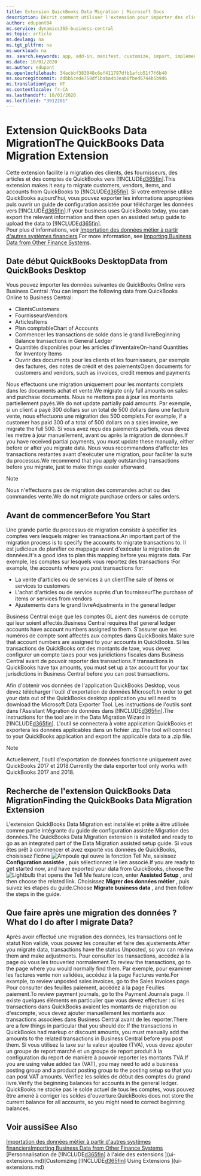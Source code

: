 ```yaml
---
title: Extension QuickBooks Data Migration | Microsoft Docs
description: Décrit comment utiliser l'extension pour importer des clients, des fournisseurs, des articles, et des comptes de QuickBooks Desktop dans Business Central.
author: edupont04
ms.service: dynamics365-business-central
ms.topic: article
ms.devlang: na
ms.tgt_pltfrm: na
ms.workload: na
ms. search.keywords: app, add-in, manifest, customize, import, implement
ms.date: 10/01/2020
ms.author: edupont
ms.openlocfilehash: 34acbbf383048c6ef411797dfb1afcb51f7f6b40
ms.sourcegitcommit: ddbb5cede750df1baba4b3eab8fbed6744b5b9d6
ms.translationtype: HT
ms.contentlocale: fr-CA
ms.lasthandoff: 10/01/2020
ms.locfileid: "3912281"
---
```

# <a name="the-quickbooks-data-migration-extension"></a><span data-ttu-id="d3871-103">Extension QuickBooks Data Migration</span><span class="sxs-lookup"><span data-stu-id="d3871-103">The QuickBooks Data Migration Extension</span></span>

<span data-ttu-id="d3871-104">Cette extension facilite la migration des clients, des fournisseurs, des articles et des comptes de QuickBooks vers [!INCLUDE[d365fin](includes/d365fin_md.md)].</span><span class="sxs-lookup"><span data-stu-id="d3871-104">This extension makes it easy to migrate customers, vendors, items, and accounts from QuickBooks to [!INCLUDE[d365fin](includes/d365fin_md.md)].</span></span> <span data-ttu-id="d3871-105">Si votre entreprise utilise QuickBooks aujourd'hui, vous pouvez exporter les informations appropriées puis ouvrir un guide de configuration assistée pour télécharger les données vers [!INCLUDE[d365fin](includes/d365fin_md.md)].</span><span class="sxs-lookup"><span data-stu-id="d3871-105">If your business uses QuickBooks today, you can export the relevant information and then open an assisted setup guide to upload the data to [!INCLUDE[d365fin](includes/d365fin_md.md)].</span></span>  
<span data-ttu-id="d3871-106">Pour plus d'informations, voir [Importation des données métier à partir d'autres systèmes financiers](across-import-data-configuration-packages.md).</span><span class="sxs-lookup"><span data-stu-id="d3871-106">For more information, see [Importing Business Data from Other Finance Systems](across-import-data-configuration-packages.md).</span></span>

## <a name="data-from-quickbooks-desktop"></a><span data-ttu-id="d3871-107">Date début QuickBooks Desktop</span><span class="sxs-lookup"><span data-stu-id="d3871-107">Data from QuickBooks Desktop</span></span>

<span data-ttu-id="d3871-108">Vous pouvez importer les données suivantes de QuickBooks Online vers Business Central :</span><span class="sxs-lookup"><span data-stu-id="d3871-108">You can import the following data from QuickBooks Online to Business Central:</span></span>

- <span data-ttu-id="d3871-109">Clients</span><span class="sxs-lookup"><span data-stu-id="d3871-109">Customers</span></span>  
- <span data-ttu-id="d3871-110">Fournisseurs</span><span class="sxs-lookup"><span data-stu-id="d3871-110">Vendors</span></span>  
- <span data-ttu-id="d3871-111">Articles</span><span class="sxs-lookup"><span data-stu-id="d3871-111">Items</span></span>  
- <span data-ttu-id="d3871-112">Plan comptable</span><span class="sxs-lookup"><span data-stu-id="d3871-112">Chart of Accounts</span></span>  
- <span data-ttu-id="d3871-113">Commencer les transactions de solde dans le grand livre</span><span class="sxs-lookup"><span data-stu-id="d3871-113">Beginning Balance transactions in General Ledger</span></span>  
- <span data-ttu-id="d3871-114">Quantités disponibles pour les articles d'inventaire</span><span class="sxs-lookup"><span data-stu-id="d3871-114">On-hand Quantities for Inventory Items</span></span>  
- <span data-ttu-id="d3871-115">Ouvrir des documents pour les clients et les fournisseurs, par exemple des factures, des notes de crédit et des paiements</span><span class="sxs-lookup"><span data-stu-id="d3871-115">Open documents for customers and vendors, such as invoices, credit memos and payments</span></span>  

<span data-ttu-id="d3871-116">Nous effectuons une migration uniquement pour les montants complets dans les documents achat et vente.</span><span class="sxs-lookup"><span data-stu-id="d3871-116">We migrate only full amounts on sales and purchase documents.</span></span> <span data-ttu-id="d3871-117">Nous ne mettons pas à jour les montants partiellement payés.</span><span class="sxs-lookup"><span data-stu-id="d3871-117">We do not update partially paid amounts.</span></span> <span data-ttu-id="d3871-118">Par exemple, si un client a payé 300 dollars sur un total de 500 dollars dans une facture vente, nous effectuons une migration des 500 complets.</span><span class="sxs-lookup"><span data-stu-id="d3871-118">For example, if a customer has paid 300 of a total of 500 dollars on a sales invoice, we migrate the full 500.</span></span> <span data-ttu-id="d3871-119">Si vous avez reçu des paiements partiels, vous devez les mettre à jour manuellement, avant ou après la migration de données.</span><span class="sxs-lookup"><span data-stu-id="d3871-119">If you have received partial payments, you must update these manually, either before or after you migrate data.</span></span> <span data-ttu-id="d3871-120">Nous vous recommandons d'affecter les transactions restantes avant d'exécuter une migration, pour faciliter la suite du processus.</span><span class="sxs-lookup"><span data-stu-id="d3871-120">We recommend that you apply outstanding transactions before you migrate, just to make things easier afterward.</span></span>

> [!NOTE]
> <span data-ttu-id="d3871-121">Nous n'effectuons pas de migration des commandes achat ou des commandes vente.</span><span class="sxs-lookup"><span data-stu-id="d3871-121">We do not migrate purchase orders or sales orders.</span></span>

## <a name="before-you-start"></a><span data-ttu-id="d3871-122">Avant de commencer</span><span class="sxs-lookup"><span data-stu-id="d3871-122">Before You Start</span></span>

<span data-ttu-id="d3871-123">Une grande partie du processus de migration consiste à spécifier les comptes vers lesquels migrer les transactions.</span><span class="sxs-lookup"><span data-stu-id="d3871-123">An important part of the migration process is to specify the accounts to migrate transactions to.</span></span> <span data-ttu-id="d3871-124">Il est judicieux de planifier ce mappage avant d'exécuter la migration de données.</span><span class="sxs-lookup"><span data-stu-id="d3871-124">It's a good idea to plan this mapping before you migrate data.</span></span> <span data-ttu-id="d3871-125">Par exemple, les comptes sur lesquels vous reportez des transactions :</span><span class="sxs-lookup"><span data-stu-id="d3871-125">For example, the accounts where you post transactions for:</span></span>

- <span data-ttu-id="d3871-126">La vente d'articles ou de services à un client</span><span class="sxs-lookup"><span data-stu-id="d3871-126">The sale of items or services to customers</span></span>  
- <span data-ttu-id="d3871-127">L'achat d'articles ou de service auprès d'un fournisseur</span><span class="sxs-lookup"><span data-stu-id="d3871-127">The purchase of items or services from vendors</span></span>  
- <span data-ttu-id="d3871-128">Ajustements dans le grand livre</span><span class="sxs-lookup"><span data-stu-id="d3871-128">Adjustments in the general ledger</span></span>  

<span data-ttu-id="d3871-129">Business Central exige que les comptes GL aient des numéros de compte qui leur soient affectés.</span><span class="sxs-lookup"><span data-stu-id="d3871-129">Business Central requires that general ledger accounts have account numbers assigned to them.</span></span> <span data-ttu-id="d3871-130">S'assurer que les numéros de compte sont affectés aux comptes dans QuickBooks.</span><span class="sxs-lookup"><span data-stu-id="d3871-130">Make sure that account numbers are assigned to your accounts in QuickBooks.</span></span>
<span data-ttu-id="d3871-131">Si les transactions de QuickBooks ont des montants de taxe, vous devez configurer un compte taxes pour vos juridictions fiscales dans Business Central avant de pouvoir reporter des transactions.</span><span class="sxs-lookup"><span data-stu-id="d3871-131">If transactions in QuickBooks have tax amounts, you must set up a tax account for your tax jurisdictions in Business Central before you can post transactions.</span></span>

<span data-ttu-id="d3871-132">Afin d'obtenir vos données de l'application QuickBooks Desktop, vous devez télécharger l'outil d'exportation de données Microsoft.</span><span class="sxs-lookup"><span data-stu-id="d3871-132">In order to get your data out of the QuickBooks desktop application you will need to download the Microsoft Data Exporter Tool.</span></span>  <span data-ttu-id="d3871-133">Les instructions de l'outils sont dans l'Assistant Migration de données dans [!INCLUDE[d365fin](includes/d365fin_md.md)].</span><span class="sxs-lookup"><span data-stu-id="d3871-133">The instructions for the tool are in the Data Migration Wizard in [!INCLUDE[d365fin](includes/d365fin_md.md)].</span></span> <span data-ttu-id="d3871-134">L'outil se connectera à votre application QuickBooks et exportera les données applicables dans un fichier .zip.</span><span class="sxs-lookup"><span data-stu-id="d3871-134">The tool will connect to your QuickBooks application and export the applicable data to a .zip file.</span></span>  

> [!NOTE]
> <span data-ttu-id="d3871-135">Actuellement, l'outil d'exportation de données fonctionne uniquement avec QuickBooks 2017 et 2018.</span><span class="sxs-lookup"><span data-stu-id="d3871-135">Currently the data exporter tool only works with QuickBooks 2017 and 2018.</span></span>

## <a name="finding-the-quickbooks-data-migration-extension"></a><span data-ttu-id="d3871-136">Recherche de l'extension QuickBooks Data Migration</span><span class="sxs-lookup"><span data-stu-id="d3871-136">Finding the QuickBooks Data Migration Extension</span></span>

<span data-ttu-id="d3871-137">L'extension QuickBooks Data Migration est installée et prête à être utilisée comme partie intégrante du guide de configuration assistée Migration des données.</span><span class="sxs-lookup"><span data-stu-id="d3871-137">The QuickBooks Data Migration extension is installed and ready to go as an integrated part of the Data Migration assisted setup guide.</span></span> <span data-ttu-id="d3871-138">Si vous êtes prêt à commencer et avez exporté vos données de QuickBooks, choisissez l'icône ![Ampoule qui ouvre la fonction Tell Me](media/ui-search/search_small.png "Dites-moi ce que vous voulez faire"), saisissez **Configuration assistée** , puis sélectionnez le lien associé.</span><span class="sxs-lookup"><span data-stu-id="d3871-138">If you are ready to get started now, and have exported your data from QuickBooks, choose the ![Lightbulb that opens the Tell Me feature](media/ui-search/search_small.png "Tell me what you want to do") icon, enter **Assisted Setup** , and then choose the related link.</span></span> <span data-ttu-id="d3871-139">Choisissez **Migrer des données métier** , puis suivez les étapes du guide.</span><span class="sxs-lookup"><span data-stu-id="d3871-139">Choose **Migrate business data** , and then follow the steps in the guide.</span></span>  

## <a name="what-do-i-do-after-i-migrate-data"></a><span data-ttu-id="d3871-140">Que faire après une migration des données ?</span><span class="sxs-lookup"><span data-stu-id="d3871-140">What do I do after I migrate Data?</span></span>

<span data-ttu-id="d3871-141">Après avoir effectué une migration des données, les transactions ont le statut Non validé, vous pouvez les consulter et faire des ajustements.</span><span class="sxs-lookup"><span data-stu-id="d3871-141">After you migrate data, transactions have the status Unposted, so you can review them and make adjustments.</span></span> <span data-ttu-id="d3871-142">Pour consulter les transactions, accédez à la page où vous les trouveriez normalement.</span><span class="sxs-lookup"><span data-stu-id="d3871-142">To review the transactions, go to the page where you would normally find them.</span></span> <span data-ttu-id="d3871-143">Par exemple, pour examiner les factures vente non validées, accédez à la page Factures vente.</span><span class="sxs-lookup"><span data-stu-id="d3871-143">For example, to review unposted sales invoices, go to the Sales Invoices page.</span></span> <span data-ttu-id="d3871-144">Pour consulter des feuilles paiement, accédez à la page Feuilles paiement.</span><span class="sxs-lookup"><span data-stu-id="d3871-144">To review payment journals, go to the Payment Journals page.</span></span>
<span data-ttu-id="d3871-145">Il existe quelques éléments en particulier que vous devez effectuer : si les transactions dans QuickBooks avaient les montants de majoration ou d'escompte, vous devez ajouter manuellement les montants aux transactions associées dans Business Central avant de les reporter.</span><span class="sxs-lookup"><span data-stu-id="d3871-145">There are a few things in particular that you should do: If the transactions in QuickBooks had markup or discount amounts, you must manually add the amounts to the related transactions in Business Central before you post them.</span></span>
<span data-ttu-id="d3871-146">Si vous utilisez la taxe sur la valeur ajoutée (TVA), vous devez ajouter un groupe de report marché et un groupe de report produit à la configuration du report de manière à pouvoir reporter les montants TVA.</span><span class="sxs-lookup"><span data-stu-id="d3871-146">If you are using value added tax (VAT), you may need to add a business posting group and a product posting group to the posting setup so that you can post VAT amounts.</span></span>
<span data-ttu-id="d3871-147">Vérifiez les soldes de début des comptes du grand livre.</span><span class="sxs-lookup"><span data-stu-id="d3871-147">Verify the beginning balances for accounts in the general ledger.</span></span> <span data-ttu-id="d3871-148">QuickBooks ne stocke pas le solde actuel de tous les comptes, vous pouvez être amené à corriger les soldes d'ouverture.</span><span class="sxs-lookup"><span data-stu-id="d3871-148">QuickBooks does not store the current balance for all accounts, so you might need to correct beginning balances.</span></span>

## <a name="see-also"></a><span data-ttu-id="d3871-149">Voir aussi</span><span class="sxs-lookup"><span data-stu-id="d3871-149">See Also</span></span>

[<span data-ttu-id="d3871-150">Importation des données métier à partir d'autres systèmes financiers</span><span class="sxs-lookup"><span data-stu-id="d3871-150">Importing Business Data from Other Finance Systems</span></span>](across-import-data-configuration-packages.md)  
<span data-ttu-id="d3871-151">[Personnalisation de [!INCLUDE[d365fin](includes/d365fin_md.md)] à l'aide des extensions ](ui-extensions.md)</span><span class="sxs-lookup"><span data-stu-id="d3871-151">[Customizing [!INCLUDE[d365fin](includes/d365fin_md.md)] Using Extensions ](ui-extensions.md)</span></span>  
